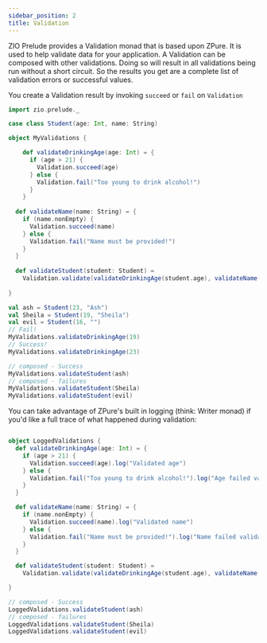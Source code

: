 ```yaml
---
sidebar_position: 2
title: Validation
---
```


ZIO Prelude provides a Validation monad that is based upon ZPure. It is used to help validate data for your application.
A Validation can be composed with other validations. Doing so will result in all validations being run without a short
circuit. So the results you get are a complete list of validation errors or successful values.

You create a Validation result by invoking `succeed` or `fail` on `Validation`

```scala mdoc
import zio.prelude._

case class Student(age: Int, name: String)

object MyValidations {

    def validateDrinkingAge(age: Int) = {
      if (age > 21) {
        Validation.succeed(age)
      } else {
        Validation.fail("Too young to drink alcohol!")
      }
    }
  
  def validateName(name: String) = {
    if (name.nonEmpty) {
      Validation.succeed(name)
    } else {
      Validation.fail("Name must be provided!")
    }
  }
  
  def validateStudent(student: Student) = 
    Validation.validate(validateDrinkingAge(student.age), validateName(student.name))
  
}

val ash = Student(23, "Ash")
val Sheila = Student(19, "Sheila")
val evil = Student(16, "")
// Fail!
MyValidations.validateDrinkingAge(19)
// Success!
MyValidations.validateDrinkingAge(23)

// composed - Success
MyValidations.validateStudent(ash)
// composed - failures
MyValidations.validateStudent(Sheila)
MyValidations.validateStudent(evil)
```

You can take advantage of ZPure's built in logging (think: Writer monad) if you'd like a full trace of what happened
during validation:

```scala mdoc

object LoggedValidations {
  def validateDrinkingAge(age: Int) = {
    if (age > 21) {
      Validation.succeed(age).log("Validated age")
    } else {
      Validation.fail("Too young to drink alcohol!").log("Age failed validation!")
    }
  }

  def validateName(name: String) = {
    if (name.nonEmpty) {
      Validation.succeed(name).log("Validated name")
    } else {
      Validation.fail("Name must be provided!").log("Name failed validation!")
    }
  }

  def validateStudent(student: Student) =
    Validation.validate(validateDrinkingAge(student.age), validateName(student.name))

}

// composed - Success
LoggedValidations.validateStudent(ash)
// composed - failures
LoggedValidations.validateStudent(Sheila)
LoggedValidations.validateStudent(evil)

```
